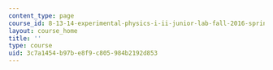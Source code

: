 ```yaml
---
content_type: page
course_id: 8-13-14-experimental-physics-i-ii-junior-lab-fall-2016-spring-2017
layout: course_home
title: ''
type: course
uid: 3c7a1454-b97b-e8f9-c805-984b2192d853
---
```

